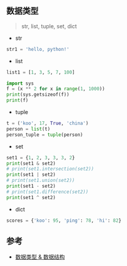 
## 数据类型

> str, list, tuple, set, dict

* str

```python
str1 = 'hello, python!'
```

* list

```python
list1 = [1, 3, 5, 7, 100]

import sys
f = (x ** 2 for x in range(1, 1000))
print(sys.getsizeof(f))
print(f)
```

* tuple

```python
t = ('koo', 17, True, 'china')
person = list(t)
person_tuple = tuple(person)
```

* set

```python
set1 = {1, 2, 3, 3, 3, 2}
print(set1 & set2)
# print(set1.intersection(set2))
print(set1 | set2)
# print(set1.union(set2))
print(set1 - set2)
# print(set1.difference(set2))
print(set1 ^ set2)
```

* dict

```python
scores = {'koo': 95, 'ping': 78, 'hi': 82}
```


## 参考

* [数据类型 & 数据结构](https://github.com/jackfrued/Python-100-Days/blob/master/Day01-15/Day07/%E5%AD%97%E7%AC%A6%E4%B8%B2%E5%92%8C%E5%B8%B8%E7%94%A8%E6%95%B0%E6%8D%AE%E7%BB%93%E6%9E%84.md)

